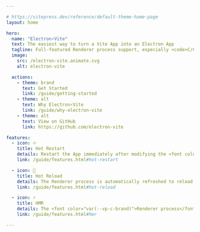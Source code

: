 ```yaml
---

# https://vitepress.dev/reference/default-theme-home-page
layout: home

hero:
  name: "Electron⚡️Vite"
  text: The easiest way to turn a Vite App into an Electron App
  tagline: Full-featured Renderer process support, especially <code>C/C++</code> addons.
  image:
    src: /electron-vite.animate.svg
    alt: electron-vite

  actions:
    - theme: brand
      text: Get Started
      link: /guide/getting-started
    - theme: alt
      text: Why Electron⚡️Vite
      link: /guide/why-electron-vite
    - theme: alt
      text: View on GitHub
      link: https://github.com/electron-vite

features:
  - icon: 🔥
    title: Hot Restart
    details: Restart the App immediately after modifying the <font color="var(--vp-c-brand)">Main process</font> code
    link: /guide/features.html#hot-restart

  - icon: 🔄
    title: Hot Reload
    details: The Renderer process is automatically refreshed to reload the <font color="var(--vp-c-brand)">Preload scripts</font> after the Preload scripts is modified
    link: /guide/features.html#hot-reload

  - icon: ⚡️
    title: HMR
    details: The <font color="var(--vp-c-brand)">Renderer process</font> is based on the lightweight and fast HMR provided by Vite
    link: /guide/features.html#hmr

---
```

